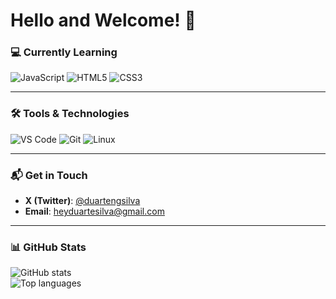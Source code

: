 # Hello and Welcome! 👋 

### 💻 Currently Learning
![JavaScript](https://img.shields.io/badge/JavaScript-yellow?logo=javascript&logoColor=black) ![HTML5](https://img.shields.io/badge/HTML5-orange?logo=html5&logoColor=white) ![CSS3](https://img.shields.io/badge/CSS3-blue?logo=css3&logoColor=white)

---

### 🛠️ Tools & Technologies
![VS Code](https://img.shields.io/badge/VS%20Code-007ACC?logo=visual-studio-code&logoColor=white) ![Git](https://img.shields.io/badge/Git-F05032?logo=git&logoColor=white) ![Linux](https://img.shields.io/badge/Linux-FCC624?logo=linux&logoColor=black)  

---

### 📬 Get in Touch
- **X (Twitter)**: [@duartengsilva](https://twitter.com/duartengsilva)  
- **Email**: [heyduartesilva@gmail.com](mailto:heyduartesilva@gmail.com)  

---

### 📊 GitHub Stats
![GitHub stats](https://github-readme-stats.vercel.app/api?username=duasilva&show_icons=true&theme=dark)  
![Top languages](https://github-readme-stats.vercel.app/api/top-langs/?username=duasilva&layout=compact&theme=dark)
